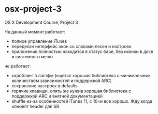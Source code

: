 osx-project-3
=============

OS X Development Course, Project 3

На данный момент работает:
- полное управление iTunes
- переделан интерфейс окон со словами песен и настроек
- приложение полностью находится в статус баре, без иконки в доке и системного меню

не работает:
- скроблинг в ластфм (ищется хорошая библиотека с минимальным количеством зависимостей и поддержкой ARC)
- сохранение настроек в defaults
- горячие клавиши, опять же нужна хорошая библиотека с поддержкой ARC и внятной документацией
- shuffle из-за особенностей iTunes 11, с 10-м все хорошо. Жду когда обновят header для SB
